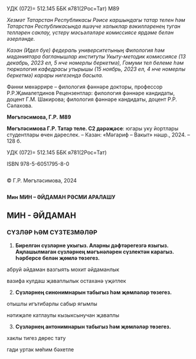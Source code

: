 УДК (072)= 512.145
ББК я781(2Рос=Тат)
М89

*Хезмәт Татарстан Республикасы Рәисе каршындагы татар телен һәм Татарстан Республикасында яшәүче халыклар вәкилләренең туган телләрен саклау, үстерү мәсьәләләре комиссиясе ярдәме белән әзерләнде.*

*Казан (Идел буе) федераль университетының Филология һәм мәдәниятара багланышлар институты Укыту-методик комиссиясе (13 декабрь, 2023 ел, 5 нче номерлы беркетмә), Гомуми тел белеме һәм тюркология кафедрасы утырышы (15 ноябрь, 2023 ел, 4 нче номерлы беркетмә) карары нигезендә басыла.*

Фәнни мөхәррире – филология фәннәре докторы, профессор Р.Р.Җамалетдинов
Рецензентлар: филология фәннәре кандидаты, доцент Г.М. Шакирова;
филология фәннәре кандидаты, доцент Р.Р. Сәлахова.

**Мөгътәсимова, Г.Р.**
**M89**

**Мөгътәсимова Г.Р. Татар теле. С2 дәрәҗәсе**: югары уку йортлары студентлары өчен дәреслек. – Казан: «Мәгариф – Вакыт» нәшр., 2024. – 128 б.

УДК (072)= 512.145
ББК я781(2Рос=Тат)

ISBN 978-5-6051795-8-0
<figure data-bbox="[795, 194, 870, 380]"><img><img/></figure>

© Г.Р. Мөгътәсимова, 2024

<figure data-bbox="[130, 115, 280, 280]"><img><img/></figure>

**Мин**
**МИН – ӘЙДАМАН**
**РӘСМИ АРАЛАШУ**

## МИН - ӘЙДАМАН

### СҮЗЛӘР ҺӘМ СҮЗТЕЗМӘЛӘР

1. **Бирелгән сүзләрне укыгыз. Аларны дәфтәрегезгә языгыз. Аңлашылмаган сүзләрнең мәгънәләрен сүзлектән карагыз. Һәрберсе белән җөмлә төзегез.**

абруй
әйдаман
вазгыять
мохит
әйдаманлык

вазифа
кулдаш
җаваплылык
остаханә
үҗәтлек

2. **Сүзләрнең синонимнарын табыгыз һәм җөмләләр төзегез.**

отышлы
игътибарлы
сабыр
ягымлы

нәтиҗәле
катлаулы
кызыксынучан
җаваплы

3. **Сүзләрнең антонимнарын табыгыз һәм җөмләләр төзегез.**

хаклы
тигез
дөрес
тату

гади
уртак
мөһим
бәхетле